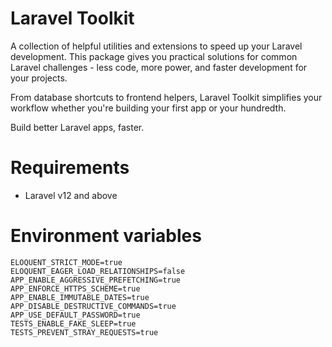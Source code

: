 # Laravel Toolkit

A collection of helpful utilities and extensions to speed up your Laravel development. This package gives you practical solutions for common Laravel challenges - less code, more power, and faster development for your projects.

From database shortcuts to frontend helpers, Laravel Toolkit simplifies your workflow whether you're building your first app or your hundredth.

Build better Laravel apps, faster.

# Requirements

* Laravel v12 and above

# Environment variables

```dotenv
ELOQUENT_STRICT_MODE=true
ELOQUENT_EAGER_LOAD_RELATIONSHIPS=false
APP_ENABLE_AGGRESSIVE_PREFETCHING=true
APP_ENFORCE_HTTPS_SCHEME=true
APP_ENABLE_IMMUTABLE_DATES=true
APP_DISABLE_DESTRUCTIVE_COMMANDS=true
APP_USE_DEFAULT_PASSWORD=true
TESTS_ENABLE_FAKE_SLEEP=true
TESTS_PREVENT_STRAY_REQUESTS=true
```